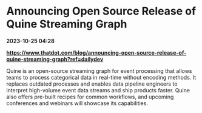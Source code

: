 # Announcing Open Source Release of Quine Streaming Graph

**2023-10-25 04:28**

**https://www.thatdot.com/blog/announcing-open-source-release-of-quine-streaming-graph?ref=dailydev**

Quine is an open-source streaming graph for event processing that allows teams to process categorical data in real-time without encoding methods. It replaces outdated processes and enables data pipeline engineers to interpret high-volume event data streams and ship products faster. Quine also offers pre-built recipes for common workflows, and upcoming conferences and webinars will showcase its capabilities.